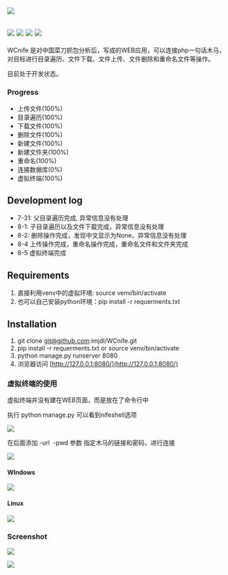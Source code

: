 ## ![](http://ovjdtotu0.bkt.clouddn.com/WCnifelogo.png?nocache2650=1533351196368)

## ![](https://img.shields.io/badge/WCnife-%E5%BC%80%E5%8F%91%E4%B8%AD-blue.svg?nocache2650=1533347576833) ![](https://img.shields.io/badge/author-elloit-yellow.svg?nocache2650=1533347614582) ![](https://img.shields.io/badge/progress-89%25-red.svg?nocache2650=1533347786458) ![](https://img.shields.io/badge/version-1.0.0_Alpha-black.svg?nocache2650=1533347920866)

WCnife 是对中国菜刀抓包分析后，写成的WEB应用，可以连接php一句话木马，对目标进行目录遍历、文件下载、文件上传、文件删除和重命名文件等操作。

目前处于开发状态。

### Progress

*   上传文件(100%)
*   目录遍历(100%)
*   下载文件(100%)
*   删除文件(100%)
*   新建文件(100%)
*   新建文件夹(100%)
*   重命名(100%)
*   连接数据库(0%)
*   虚拟终端(100%)

## Development log

*   7-31: 父目录遍历完成, 异常信息没有处理
*   8-1: 子目录遍历以及文件下载完成，异常信息没有处理
*   8-2: 删除操作完成，发现中文显示为None，异常信息没有处理
*   8-4 上传操作完成，重命名操作完成，重命名文件和文件夹完成
*   8-5 虚拟终端完成

## Requirements

1.  直接利用venv中的虚拟环境: source venv/bin/activate
2.  也可以自己安装python环境：pip install -r requerments.txt

## Installation

1.  git clone git@github.com:imjdl/WCnife.git
2.  pip install -r requerments.txt or source venv/bin/activate
3.  python manage.py runserver 8080
4.  浏览器访问 [http://127.0.0.1:8080/](http://127.0.0.1:8080/)

### 虚拟终端的使用

虚拟终端并没有建在WEB页面，而是放在了命令行中

执行 python manage.py 可以看到nifeshell选项

![](http://ovjdtotu0.bkt.clouddn.com/032.png?nocache2650=1533443999206)  

在后面添加 -url  -pwd 参数 指定木马的链接和密码，进行连接

![](http://ovjdtotu0.bkt.clouddn.com/123.png?nocache2650=1533444187302)  

#### WIndows

![](http://ovjdtotu0.bkt.clouddn.com/34.png?nocache2650=1533444078833)  

#### Linux

![](http://ovjdtotu0.bkt.clouddn.com/35.png?nocache2650=1533444104234)  

### Screenshot

![](http://ovjdtotu0.bkt.clouddn.com/dmeo1.png?nocache2650=1533370659404)

![](http://ovjdtotu0.bkt.clouddn.com/demo2.png?nocache2650=1533370684313)